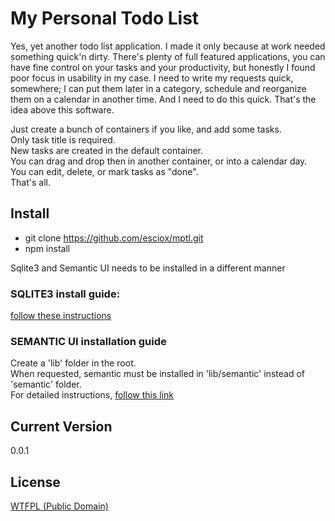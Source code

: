 # My Personal Todo List 
Yes, yet another todo list application. I made it only because at work needed something quick'n dirty.
There's plenty of full featured applications, you can have fine control on your tasks and your productivity, but honestly I found poor focus in usability in my case. I need to write my requests quick, somewhere; I can put them later in a category, schedule and reorganize them on a calendar in another time. And I need to do this quick. That's the idea above this software.  

Just create a bunch of containers if you like, and add some tasks.  
Only task title is required.  
New tasks are created in the default container.  
You can drag and drop then in another container, or into a calendar day.  
You can edit, delete, or mark tasks as "done".  
That's all.

## Install
- git clone https://github.com/esciox/mptl.git
- npm install

Sqlite3 and Semantic UI needs to be installed in a different manner

### SQLITE3 install guide:
[follow these instructions](https://www.laurivan.com/make-electron-work-with-sqlite3)

### SEMANTIC UI installation guide
Create a 'lib' folder in the root.  
When requested, semantic must be installed in 'lib/semantic' instead of 'semantic' folder.  
For detailed instructions, [follow this link](https://semantic-ui.com/introduction/getting-started.html)


## Current Version
0.0.1

## License

[WTFPL (Public Domain)](LICENSE.md)